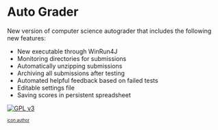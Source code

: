Auto Grader
===========
New version of computer science autograder that includes the following new features:

* New executable through WinRun4J
* Monitoring directories for submissions
* Automatically unzipping submissions
* Archiving all submissions after testing
* Automated helpful feedback based on failed tests
* Editable settings file
* Saving scores in persistent spreadsheet

[![GPL v3](https://becomingaglider.files.wordpress.com/2011/02/gpl-v3-80x15-1.png)](http://www.gnu.org/licenses/gpl.html)

<sub><sup>[icon author](https://becomingaglider.wordpress.com/2010/08/25/a-change-of-copyright-plus-free-gpl-banner/)</sup></sub>
